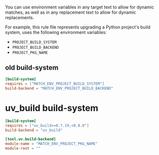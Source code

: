 You can use environment variables in any target text to allow for dynamic
matches, as well as in any replacement text to allow for dynamic replacements.

For example, this rule file represents upgrading a Python project's build
system, uses the following environment variables:

- `PROJECT_BUILD_SYSTEM`
- `PROJECT_BUILD_BACKEND`
- `PROJECT_PKG_NAME`

## old build-system

```toml
[build-system]
requires = ["MATCH_ENV_PROJECT_BUILD_SYSTEM"]
build-backend = "MATCH_ENV_PROJECT_BUILD_BACKEND"
```

# uv_build build-system

```toml
[build-system]
requires = ["uv_build>=0.7.19,<0.8.0"]
build-backend = "uv_build"

[tool.uv.build-backend]
module-name = "MATCH_ENV_PROJECT_PKG_NAME"
module-root = ""
```
